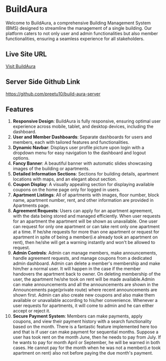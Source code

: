 
# BuildAura

Welcome to BuildAura, a comprehensive Building Management System (BMS) designed to streamline the management of a single building. Our platform caters to not only user and admin functionalities but also member functionalities, ensuring a seamless experience for all stakeholders.

<!-- ## Admin Credentials

- **Admin Email**: maharunnessa12@gmail.com
- **Password**: Maharun123 -->

## Live Site URL

[Visit BuildAura](https://buildaura-e28d5.web.app/)

## Server Side Github Link

https://github.com/preetu10/build-aura-server

## Features

1. **Responsive Design**: BuildAura is fully responsive, ensuring optimal user experience across mobile, tablet, and desktop devices, including the dashboard.
2. **User and Member Dashboards**: Separate dashboards for users and members, each with tailored features and functionalities.
3. **Dynamic Navbar**: Displays user profile picture upon login with a dropdown menu for easy navigation to the dashboard and logout options.
4. **Fancy Banner**: A beautiful banner with automatic slides showcasing images of the building or apartments.
5. **Detailed Information Sections**: Sections for building details, apartment locations with maps, and an elegant about section.
6. **Coupon Display**: A visually appealing section for displaying available coupons on the home page only for logged in users.
7. **Apartment Listings**: All of apartments with images, floor number, block name, apartment number, rent, and other information are provided in Apartments page.
8. **Agreement Requests**: Users can apply for an apartment agreement, with the data being stored and managed efficiently. When user requests for an apartment the apartment will be shown as unavailable. One user can request for only one apartment or can take rent only one apartment at a time. If he/she requests for more than one apartment or request for apartment in spite of being a member(i.e already took an apartment on rent), then he/she will get a warning instantly and won't be allowed to request.
9. **Admin Controls**: Admin can manage members, make announcements, handle agreement requests, and manage coupons from a dedicated admin dashboard. Admin can delete a member's membership and make him/her a normal user. It will happen in the case if the member handovers the apartment back to owner. On deleting membership of the user, the apartment he/she took on rent will be made available.Admin can make announcements and all the announcements are shown in the Announcements page(private route) where recent announcements are shown first. Admin can also create new coupons and also make them available or unavailable according to his/her convenience. Whenever a user requests for apartments, it will come to admin and he can either accept or reject it.
10. **Secure Payment System**: Members can make payments, apply coupons, and view their payment history with a search functionality based on the month. There is a fantastic feature implemented here too and that is if user can make payment for sequential months. Suppose a user has took rent on the month  June, then he needs to pay from July. If he wants to pay for month April or September, he will be warned in both cases. He cannot pay for the month when he was not a member(i.e took apartment on rent) also not before paying the due month's payment.



